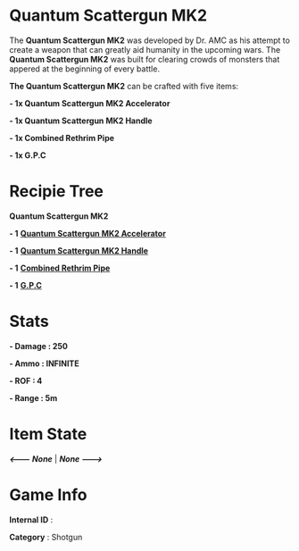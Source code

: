 # Quantum Scattergun MK2

The **Quantum Scattergun MK2** was developed by Dr. AMC as his attempt to create a weapon that can greatly aid humanity in the upcoming wars. The **Quantum Scattergun MK2** was built for clearing crowds of monsters that appered at the beginning of every battle.

**The Quantum Scattergun MK2** can be crafted with five items: 

**- 1x Quantum Scattergun MK2 Accelerator**

**- 1x Quantum Scattergun MK2 Handle**

**- 1x Combined Rethrim Pipe**

**- 1x G.P.C**

# Recipie Tree

**Quantum Scattergun MK2**

**- 1** [**Quantum Scattergun MK2 Accelerator**](https://github.com/AlphaMC0/Lone-Martian/blob/main/Game%20Items/Weapon%20Components/Quantum%20Scattergun%20MK2%20Accelerator.md)

**- 1** [**Quantum Scattergun MK2 Handle**](https://github.com/AlphaMC0/Lone-Martian/blob/main/Game%20Items/Weapon%20Components/Quantum%20Scattergun%20MK2%20Handle.md)

**- 1** [**Combined Rethrim Pipe**](https://github.com/AlphaMC0/Lone-Martian/blob/main/Pipes/Combined%20Rethrim%20Pipe.md)

**- 1** [**G.P.C**](https://github.com/AlphaMC0/Lone-Martian/blob/main/Weapon%20Components/Gun%20Power%20Core%20(G.P.C).md)

# Stats

**- Damage : 250**

**- Ammo : INFINITE**

**- ROF : 4**

**- Range : 5m**

# Item State

***<--- None*** | ***None --->***

# Game Info

**Internal ID** : 

**Category** : Shotgun
